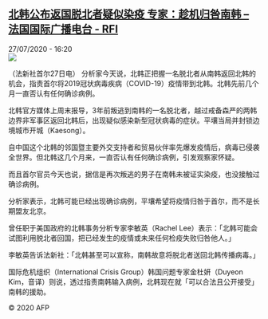 <!--1595865306000-->
[北韩公布返国脱北者疑似染疫 专家：趁机归咎南韩 – 法国国际广播电台 - RFI](http://www.rfi.fr//cn/contenu/20200727-%E5%8C%97%E9%9F%A9%E5%85%AC%E5%B8%83%E8%BF%94%E5%9B%BD%E8%84%B1%E5%8C%97%E8%80%85%E7%96%91%E4%BC%BC%E6%9F%93%E7%96%AB-%E4%B8%93%E5%AE%B6%E8%B6%81%E6%9C%BA%E5%BD%92%E5%92%8E%E5%8D%97%E9%9F%A9)
------

<div>27/07/2020 - 16:20</div><img src="https://s.rfi.fr/media/display/369da058-d017-11ea-8bb8-005056bf87d6/w:310/p:16x9/int0016b.200727222004.jpg"><div class="t-content__body u-clearfix"><div class="m-interstitial"></div><p>（法新社首尔27日电）    分析家今天说，北韩正把握一名脱北者从南韩返回北韩的机会，指责首尔将2019冠状病毒疾病（COVID-19）疫情带到北韩。北韩先前几个月一直否认有任何确诊病例。</p><p>    北韩官方媒体上周末报导，3年前叛逃到南韩的一名脱北者，越过戒备森严的两韩边界非军事区返回北韩后，出现疑似感染新型冠状病毒的症状。平壤当局并封锁边境城市开城（Kaesong）。</p><p>    自中国这个北韩的邻国暨主要外交支持者和贸易伙伴率先爆发疫情后，病毒已侵袭全世界。但北韩这几个月来，一直否认有任何确诊病例，引发观察家怀疑。</p><p>    而且首尔官员今天也说，据信是再次叛逃的男子在南韩未被证实染疫，也没接触过确诊病例。</p><p>    分析家表示，北韩可能已经出现确诊病例，平壤希望将疫情归咎于首尔，而不是长期盟友北京。</p><p>    曾任职于美国政府的北韩事务分析专家李敏英（Rachel Lee）表示：「北韩可能会试图利用脱北者回国，把已经发生的疫情或未来任何检疫失败归咎他人。」</p><p>    李敏英告诉法新社：「北韩甚至可以宣称，南韩故意将脱北者送回北韩传播病毒。」</p><p>    国际危机组织（International Crisis Group）韩国问题专家金杜妍（Duyeon Kim，音译）则说，透过指责南韩输入病例，北韩现在就「可以合法且公开接受」南韩的援助。 </p><p class="t-copyright">© 2020 AFP</p>        </div>
